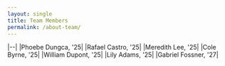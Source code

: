 ```yaml
---
layout: single
title: Team Members
permalink: /about-team/
---
```


|--|
|Phoebe Dungca, '25|
|Rafael Castro, '25|
|Meredith Lee, '25|
|Cole Byrne, '25|
|William Dupont, '25|
|Lily Adams, '25|
|Gabriel Fossner, '27|